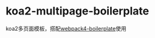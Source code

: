 # koa2-multipage-boilerplate

koa2多页面模板，搭配[webpack4-boilerplate](https://github.com/deepred5/webpack4-boilerplate)使用
